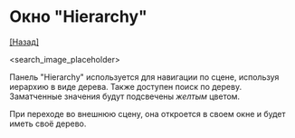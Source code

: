 # Окно "Hierarchy"

[[Назад]](@UI)

<search_image_placeholder>

Панель "Hierarchy" используется для навигации по сцене, используя иерархию в виде дерева. Также доступен поиск по дереву. Заматченные значения будут подсвечены *желтым* цветом.

При переходе во внешнюю сцену, она откроется в своем окне и будет иметь своё дерево.